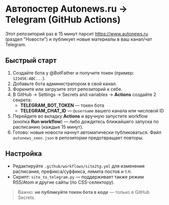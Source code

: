 # Автопостер Autonews.ru → Telegram (GitHub Actions)

Этот репозиторий раз в 15 минут парсит https://www.autonews.ru (раздел "Новости") и публикует новые материалы в ваш канал/чат Telegram.

## Быстрый старт
1. Создайте бота у @BotFather и получите токен (пример: `123456:ABC...`).  
2. Добавьте бота администратором в свой канал.  
3. Форкните или загрузите этот репозиторий к себе.  
4. В GitHub → Settings → Secrets and variables → **Actions** создайте 2 секрета:
   - **TELEGRAM_BOT_TOKEN** — токен бота
   - **TELEGRAM_CHAT_ID** — `@username` вашего канала или числовой ID
5. Перейдите во вкладку **Actions** и вручную запустите workflow (кнопка **Run workflow**) — либо дождитесь ближайшего запуска по расписанию (каждые 15 минут).
6. Готово: новые новости начнут автоматически публиковаться. Файл `autonews_seen.json` в репозитории предотвращает повторы.

## Настройка
- Редактируйте `.github/workflows/site2tg.yml` для изменения расписания, префикса/суффикса, лимита постов и т.п.
- Скрипт: `site_to_telegram.py` — поддерживает также режим RSS/Atom и другие сайты (по CSS-селектору).

> Важно: **не публикуйте токен бота в коде** — только в GitHub Secrets.
